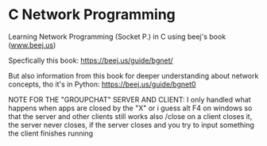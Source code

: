 # C Network Programming
Learning Network Programming (Socket P.) in C using beej's book (www.beej.us)

Specfically this book: https://beej.us/guide/bgnet/

But also information from this book for deeper understanding about network concepts, tho it's in Python: https://beej.us/guide/bgnet0

NOTE FOR THE "GROUPCHAT" SERVER AND CLIENT: I only handled what happens when apps are closed by the "X" or i guess alt F4 on windows so that the server and other clients still works
also /close on a client closes it, the server never closes, if the server closes and you try to input something the client finishes running
